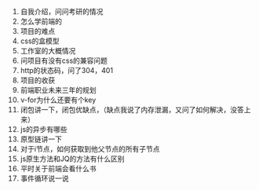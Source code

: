 1. 自我介绍，问问考研的情况
2. 怎么学前端的
3. 项目的难点
4. css的盒模型
5. 工作室的大概情况
6. 问项目有没有css的兼容问题
7. http的状态码，问了304，401
8. 项目的收获
9. 前端职业未来三年的规划
10. v-for为什么还要有个key
11. 闭包讲一下，闭包优缺点，（缺点我说了内存泄漏，又问了如何解决，没答上来）
12. js的异步有哪些
13. 原型链讲一下
14. 对于i节点，如何获取到他父节点的所有子节点
15. js原生方法和JQ的方法有什么区别
16. 平时关于前端会看什么书
17. 事件循环说一说